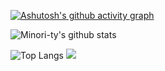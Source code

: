 [![Ashutosh's github activity graph](https://github-readme-activity-graph.vercel.app/graph?username=elSolitarioJorge&theme=material-palenight)](https://github.com/elSolitarioJorge/github-readme-activity-graph)


![Minori-ty's github stats](https://github-readme-stats.vercel.app/api?username=elSolitarioJorge&show_icons=true&theme=material-palenight)

![Top Langs](https://github-readme-stats.vercel.app/api/top-langs/?username=elSolitarioJorge&theme=material-palenight&langs_count=6)
![](https://github-readme-stats.vercel.app/api/top-langs/?username=elSolitarioJorge&theme=material-palenight&layout=compact&langs_count=6)
